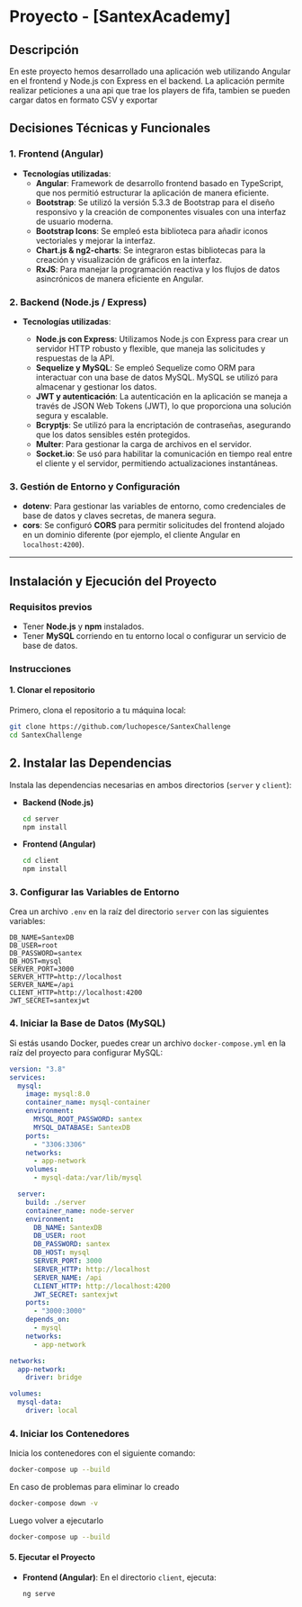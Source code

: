 # Proyecto - **[SantexAcademy]**

## Descripción

En este proyecto hemos desarrollado una aplicación web utilizando Angular en el frontend y Node.js con Express en el backend. La aplicación permite realizar peticiones a una api que trae los players de fifa, tambien se pueden cargar datos en formato CSV y exportar

## Decisiones Técnicas y Funcionales

### 1. **Frontend (Angular)**

- **Tecnologías utilizadas**:
  - **Angular**: Framework de desarrollo frontend basado en TypeScript, que nos permitió estructurar la aplicación de manera eficiente.
  - **Bootstrap**: Se utilizó la versión 5.3.3 de Bootstrap para el diseño responsivo y la creación de componentes visuales con una interfaz de usuario moderna.
  - **Bootstrap Icons**: Se empleó esta biblioteca para añadir iconos vectoriales y mejorar la interfaz.
  - **Chart.js & ng2-charts**: Se integraron estas bibliotecas para la creación y visualización de gráficos en la interfaz.
  - **RxJS**: Para manejar la programación reactiva y los flujos de datos asincrónicos de manera eficiente en Angular.

### 2. **Backend (Node.js / Express)**

- **Tecnologías utilizadas**:

  - **Node.js con Express**: Utilizamos Node.js con Express para crear un servidor HTTP robusto y flexible, que maneja las solicitudes y respuestas de la API.
  - **Sequelize y MySQL**: Se empleó Sequelize como ORM para interactuar con una base de datos MySQL. MySQL se utilizó para almacenar y gestionar los datos.
  - **JWT y autenticación**: La autenticación en la aplicación se maneja a través de JSON Web Tokens (JWT), lo que proporciona una solución segura y escalable.
  - **Bcryptjs**: Se utilizó para la encriptación de contraseñas, asegurando que los datos sensibles estén protegidos.
  - **Multer**: Para gestionar la carga de archivos en el servidor.
  - **Socket.io**: Se usó para habilitar la comunicación en tiempo real entre el cliente y el servidor, permitiendo actualizaciones instantáneas.

### 3. **Gestión de Entorno y Configuración**

- **dotenv**: Para gestionar las variables de entorno, como credenciales de base de datos y claves secretas, de manera segura.
- **cors**: Se configuró **CORS** para permitir solicitudes del frontend alojado en un dominio diferente (por ejemplo, el cliente Angular en `localhost:4200`).

---

## Instalación y Ejecución del Proyecto

### Requisitos previos

- Tener **Node.js** y **npm** instalados.
- Tener **MySQL** corriendo en tu entorno local o configurar un servicio de base de datos.

### Instrucciones

#### 1. **Clonar el repositorio**

Primero, clona el repositorio a tu máquina local:

```bash
git clone https://github.com/luchopesce/SantexChallenge
cd SantexChallenge
```

## 2. Instalar las Dependencias

Instala las dependencias necesarias en ambos directorios (`server` y `client`):

- **Backend (Node.js)**

  ```bash
  cd server
  npm install
  ```

- **Frontend (Angular)**

  ```bash
  cd client
  npm install
  ```

### 3. Configurar las Variables de Entorno

Crea un archivo `.env` en la raíz del directorio `server` con las siguientes variables:

```dotenv
DB_NAME=SantexDB
DB_USER=root
DB_PASSWORD=santex
DB_HOST=mysql
SERVER_PORT=3000
SERVER_HTTP=http://localhost
SERVER_NAME=/api
CLIENT_HTTP=http://localhost:4200
JWT_SECRET=santexjwt
```

### 4. Iniciar la Base de Datos (MySQL)

Si estás usando Docker, puedes crear un archivo `docker-compose.yml` en la raíz del proyecto para configurar MySQL:

```yaml
version: "3.8"
services:
  mysql:
    image: mysql:8.0
    container_name: mysql-container
    environment:
      MYSQL_ROOT_PASSWORD: santex
      MYSQL_DATABASE: SantexDB
    ports:
      - "3306:3306"
    networks:
      - app-network
    volumes:
      - mysql-data:/var/lib/mysql

  server:
    build: ./server
    container_name: node-server
    environment:
      DB_NAME: SantexDB
      DB_USER: root
      DB_PASSWORD: santex
      DB_HOST: mysql
      SERVER_PORT: 3000
      SERVER_HTTP: http://localhost
      SERVER_NAME: /api
      CLIENT_HTTP: http://localhost:4200
      JWT_SECRET: santexjwt
    ports:
      - "3000:3000"
    depends_on:
      - mysql
    networks:
      - app-network

networks:
  app-network:
    driver: bridge

volumes:
  mysql-data:
    driver: local
```

### 4. Iniciar los Contenedores

Inicia los contenedores con el siguiente comando:

```bash
docker-compose up --build
```

En caso de problemas para eliminar lo creado

```bash
docker-compose down -v
```

Luego volver a ejecutarlo

```bash
docker-compose up --build
```

#### 5. **Ejecutar el Proyecto**

- **Frontend (Angular)**: En el directorio `client`, ejecuta:

  ```bash
  ng serve
  ```

